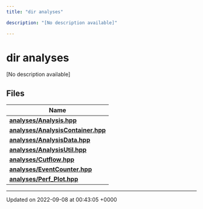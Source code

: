 ```yaml
---
title: "dir analyses"

description: "[No description available]"

---
```


# dir analyses

[No description available]

## Files

| Name           |
| -------------- |
| **[analyses/Analysis.hpp](/documentation/code/files/analysis_8hpp/#file-analysis-hpp)**  |
| **[analyses/AnalysisContainer.hpp](/documentation/code/files/analysiscontainer_8hpp/#file-analysiscontainer-hpp)**  |
| **[analyses/AnalysisData.hpp](/documentation/code/files/analysisdata_8hpp/#file-analysisdata-hpp)**  |
| **[analyses/AnalysisUtil.hpp](/documentation/code/files/analysisutil_8hpp/#file-analysisutil-hpp)**  |
| **[analyses/Cutflow.hpp](/documentation/code/files/cutflow_8hpp/#file-cutflow-hpp)**  |
| **[analyses/EventCounter.hpp](/documentation/code/files/eventcounter_8hpp/#file-eventcounter-hpp)**  |
| **[analyses/Perf_Plot.hpp](/documentation/code/files/perf__plot_8hpp/#file-perf-plot-hpp)**  |






-------------------------------

Updated on 2022-09-08 at 00:43:05 +0000
